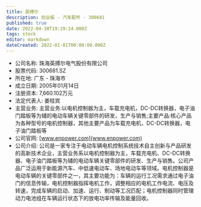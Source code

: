 ```yaml
---
title: 英搏尔
description: 创业板 - 汽车配件 - 300681
published: true
date: 2022-04-30T19:29:24.000Z
tags: stock
editor: markdown
dateCreated: 2022-01-01T00:00:00.000Z
---
```


- 公司名称: 珠海英搏尔电气股份有限公司
- 股票代码: 300681.SZ
- 所在地: 广东 - 珠海市
- 成立日期: 2005年01月14日
- 注册资本: 7,660.102万元
- 法定代表人: 姜桂宾
- 主营业务: 主营业务:以电机控制器为主，车载充电机，DC-DC转换器，电子油门踏板等为辅的电动车辆关键零部件的研发，生产与销售;主要产品:核心产品为各种型号的电机控制器，其他主要产品为车载充电机，DC-DC转换器，电子油门踏板等
- 公司官网: [www.enpower.com](www.enpower.com)
- 公司介绍: 公司是一家专注于电动车辆电机控制系统技术自主创新与产品研发的高新技术企业，主营业务系以电机控制器为主，车载充电机、DC-DC转换器、电子油门踏板等为辅的电动车辆关键零部件的研发、生产与销售。公司产品广泛运用于新能源汽车、中低速电动车、场地电动车等领域。电机控制器是电动车辆的关键零部件之一，其主要功能为：车辆的运行工况需求通过电子油门的信息传输，电机控制器指挥电机工作，调整相应的电机工作电流、电压及转速，完成车辆的启动、加速、运行、制动等工况匹配；电机控制器同时管理动力电池组在车辆运行状态下的放电功率传输及能量回收。


